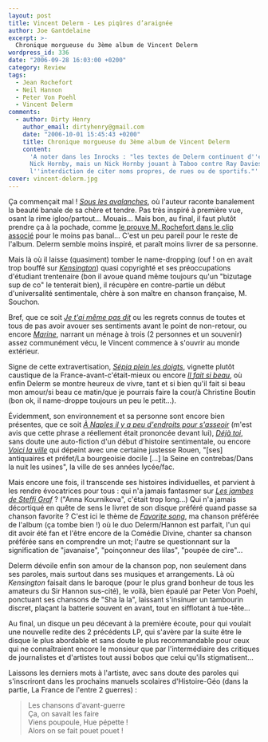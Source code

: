 ```yaml
---
layout: post
title: Vincent Delerm - Les piqûres d’araignée
author: Joe Gantdelaine
excerpt: >-
  Chronique morgueuse du 3ème album de Vincent Delerm
wordpress_id: 336
date: "2006-09-28 16:03:00 +0200"
category: Review
tags:
  - Jean Rochefort
  - Neil Hannon
  - Peter Von Poehl
  - Vincent Delerm
comments:
  - author: Dirty Henry
    author_email: dirtyhenry@gmail.com
    date: "2006-10-01 15:45:43 +0200"
    title: Chronique morgueuse du 3ème album de Vincent Delerm
    content:
      'A noter dans les Inrocks : "les textes de Delerm continuent d''évoquer
      Nick Hornby, mais un Nick Hornby jouant à Taboo contre Ray Davies, avec
      l''interdiction de citer noms propres, de rues ou de sportifs."'
cover: vincent-delerm.jpg
---
```


Ça commençait mal ! [_Sous les avalanches_][2], où l'auteur raconte banalement
la beauté banale de sa chère et tendre. Pas très inspiré à première vue, osant
la rime igloo/partout… Mouais… Mais bon, au final, il faut plutôt prendre ça à
la pochade, comme [le prouve M. Rochefort dans le clip associé][1] pour le moins
pas banal… C'est un peu pareil pour le reste de l'album. Delerm semble moins
inspiré, et paraît moins livrer de sa personne.

Mais là où il laisse (quasiment) tomber le name-dropping (ouf ! on en avait trop
bouffé sur [_Kensington_][3]) quasi copyrighté et ses préoccupations d'étudiant
trentenaire (bon il avoue quand même toujours qu'un "bizutage sup de co" le
tenterait bien), il récupère en contre-partie un début d'universalité
sentimentale, chère à son maître en chanson française, M. Souchon.

Bref, que ce soit [_Je t'ai même pas dit_][4] ou les regrets connus de toutes et
tous de pas avoir avouer ses sentiments avant le point de non-retour, ou encore
[_Marine_][5], narrant un ménage à trois (2 personnes et un souvenir) assez
communément vécu, le Vincent commence à s'ouvrir au monde extérieur.

Signe de cette extravertisation, [_Sépia plein les doigts_][6], vignette plutôt
caustique de la France-avant-c'était-mieux ou encore [_Il fait si beau_][7], où
enfin Delerm se montre heureux de vivre, tant et si bien qu'il fait si beau mon
amour/si beau ce matin/que je pourrais faire la cour/à Christine Boutin (bon ok,
il name-droppe toujours un peu le petit…).

Évidemment, son environnement et sa personne sont encore bien présentes, que ce
soit [_À Naples il y a peu d'endroits pour s'asseoir_][8] (m'est avis que cette
phrase a réellement était prononcée devant lui), [_Déjà toi_][9], sans doute une
auto-fiction d'un début d'histoire sentimentale, ou encore [_Voici la
ville_][10] qui dépeint avec une certaine justesse Rouen, "[ses] antiquaires et
préfet/La bourgeoisie docile […] la Seine en contrebas/Dans la nuit les usines",
la ville de ses années lycée/fac.

Mais encore une fois, il transcende ses histoires individuelles, et parvient à
les rendre évocatrices pour tous : qui n'a jamais fantasmer sur [_Les jambes de
Steffi Graf_][11] ? ("Anna Kournikova", c'était trop long…) Qui n'a jamais
décortiqué en quête de sens le livret de son disque préféré quand passe sa
chanson favorite ? C'est ici le thème de [_Favorite song_][12], ma chanson
préférée de l'album (ça tombe bien !) où le duo Delerm/Hannon est parfait, l'un
qui dit avoir été fan et l'être encore de la Comédie Divine, chanter sa chanson
préférée sans en comprendre un mot; l'autre se questionnant sur la signification
de "javanaise", "poinçonneur des lilas", "poupée de cire"…

Delerm dévoile enfin son amour de la chanson pop, non seulement dans ses
paroles, mais surtout dans ses musiques et arrangements. Là où _Kensington_
faisait dans le baroque (pour le plus grand bonheur de tous les amateurs du Sir
Hannon sus-cité), le voilà, bien épaulé par Peter Von Poehl, ponctuant ses
chansons de "Sha la la", laissant s'insinuer un tambourin discret, plaçant la
batterie souvent en avant, tout en sifflotant à tue-tête…

Au final, un disque un peu décevant à la première écoute, pour qui voulait une
nouvelle redite des 2 précédents LP, qui s'avère par la suite être le disque le
plus abordable et sans doute le plus recommandable pour ceux qui ne
connaîtraient encore le monsieur que par l'intermédiaire des critiques de
journalistes et d'artistes tout aussi bobos que celui qu'ils stigmatisent…

Laissons les derniers mots à l'artiste, avec sans doute des paroles qui
s'inscriront dans les prochains manuels scolaires d'Histoire-Géo (dans la
partie, La France de l'entre 2 guerres) :

> Les chansons d'avant-guerre  
> Ça, on savait les faire  
> Viens poupoule, Hue pépette !  
> Alors on se fait pouet pouet !

[1]:
  https://youtu.be/79T7jHOylEg
  "Vincent Delerm - Sous les Avalanches, clip officiel sur la chaîne YouTube de Tôt ou Tard"
[2]:
  https://song.link/fr/i/1446921662
  "Vincent Delerm - Sous les avalanches, sur Odesli"
[3]:
  https://album.link/fr/i/18238002
  "Vincent Delerm - Kensington Square, sur Odesli"
[4]:
  https://song.link/fr/i/1446921799
  "Vincent Delerm - Je t’ai même pas dit, sur Odesli"
[5]: https://song.link/fr/i/1446921805 "Vincent Delerm - Marine, sur Odesli"
[6]:
  https://song.link/fr/i/1446921816
  "Vincent Delerm - Sépia plein les doigts, sur Odesli"
[7]:
  https://song.link/fr/i/1446922014
  "Vincent Delerm - Il fait si beau, sur Odesli"
[8]:
  https://song.link/fr/i/1446921802
  "Vincent Delerm - À Naples il y a peu d’endroits pour s’asseoir, sur Odesli"
[9]: https://song.link/fr/i/1446922008 "Vincent Delerm - Déjà toi, sur Odesli"
[10]:
  https://song.link/fr/i/1446922012
  "Vincent Delerm - Voici la ville, sur Odesli"
[11]:
  https://song.link/fr/i/1446922024
  "Vincent Delerm - Les jambes de Steffi Graf, sur Odesli"
[12]:
  https://song.link/fr/i/1446922022
  "Vincent Delerm - Favorite song, sur Odesli"
